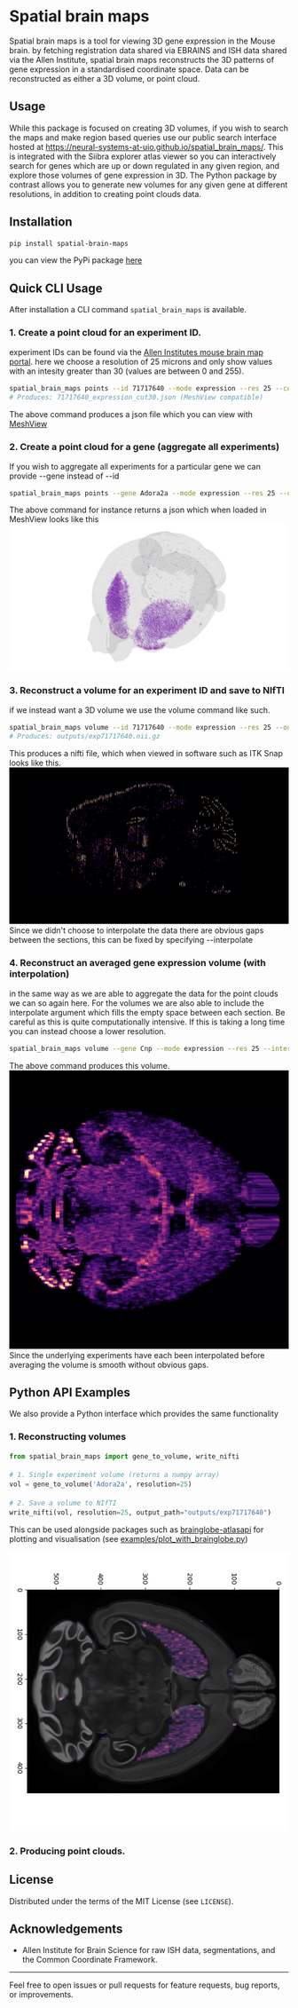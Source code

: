 
# Spatial brain maps

Spatial brain maps is a tool for viewing 3D gene expression in the Mouse brain. by fetching registration data shared via EBRAINS and ISH data shared via the Allen Institute, spatial brain maps reconstructs the 3D patterns of gene expression in a standardised coordinate space. Data can be reconstructed as either a 3D volume, or point cloud. 

## Usage 
While this package is focused on creating 3D volumes, if you wish to search the maps and make region based queries use our public search interface hosted at
https://neural-systems-at-uio.github.io/spatial_brain_maps/. This is integrated with the Siibra explorer atlas viewer so you can interactively search for genes which are up or down regulated in any given region, and explore those volumes of gene expression in 3D. The Python package by contrast allows you to generate new volumes for any given gene at different resolutions, in addition to creating point clouds data. 
## Installation

```bash
pip install spatial-brain-maps
```
you can view the PyPi package [here](https://pypi.org/project/spatial-brain-maps/) 


## Quick CLI Usage

After installation a CLI command `spatial_brain_maps` is available. 

### 1. Create a point cloud for an experiment ID. 
experiment IDs can be found via the [Allen Institutes mouse brain map portal](https://mouse.brain-map.org). 
here we choose a resolution of 25 microns and only show values with an intesity greater than 30 (values are between 0 and 255).
```bash
spatial_brain_maps points --id 71717640 --mode expression --res 25 --cut 30
# Produces: 71717640_expression_cut30.json (MeshView compatible)
```
The above command produces a json file which you can view with [MeshView](https://meshview.apps.ebrains.eu/?atlas=ABA_Mouse_CCFv3_2017_25um)
### 2. Create a point cloud for a gene (aggregate all experiments)
If you wish to aggregate all experiments for a particular gene we can provide --gene instead of --id
```bash
spatial_brain_maps points --gene Adora2a --mode expression --res 25 --cut 30
```
The above command for instance returns a json which when loaded in MeshView looks like this
![Aggregated Adora2a expression point cloud in MeshView](https://github.com/Neural-Systems-at-UIO/spatial_brain_maps/blob/main/examples/outputs/Adora2a_MeshView.png?raw=true)
### 3. Reconstruct a volume for an experiment ID and save to NIfTI
if we instead want a 3D volume we use the volume command like such. 
```bash
spatial_brain_maps volume --id 71717640 --mode expression --res 25 --out-nifti outputs/exp71717640
# Produces: outputs/exp71717640.nii.gz
```
This produces a nifti file, which when viewed in software such as ITK Snap looks like this.
![a sagittal section through the 71717640 experiment. It contains gaps between slices where there is no data.](https://github.com/Neural-Systems-at-UIO/spatial_brain_maps/blob/main/examples/outputs/sagitall_71717640.png?raw=true)
Since we didn't choose to interpolate the data there are obvious gaps between the sections, this can be fixed by specifying --interpolate

### 4. Reconstruct an averaged gene expression volume (with interpolation)
in the same way as we are able to aggregate the data for the point clouds we can so again here. For the volumes we are also able to include the interpolate argument which fills the empty space between each section. Be careful as this is quite computationally intensive. If this is taking a long time you can instead choose a lower resolution. 
```bash
spatial_brain_maps volume --gene Cnp --mode expression --res 25 --interpolate --out-nifti outputs/Cnp_mean
```
The above command produces this volume. ![a horizontal section through the Cnp gene volume. It is continous containing no gaps between sections](https://github.com/Neural-Systems-at-UIO/spatial_brain_maps/blob/main/examples/outputs/Cnp_horizontal.png?raw=true) Since the underlying experiments have each been interpolated before averaging the volume is smooth without obvious gaps. 
## Python API Examples
We also provide a Python interface which provides the same functionality
### 1. Reconstructing volumes

```python
from spatial_brain_maps import gene_to_volume, write_nifti

# 1. Single experiment volume (returns a numpy array)
vol = gene_to_volume('Adora2a', resolution=25)

# 2. Save a volume to NIfTI 
write_nifti(vol, resolution=25, output_path="outputs/exp71717640")
```
This can be used alongside packages such as [brainglobe-atlasapi](https://github.com/brainglobe/brainatlas-api) for plotting and visualisation (see [examples/plot_with_brainglobe.py](examples/plot_with_brainglobe.py)) 

![A horizontal section through the Adora2 gene on top of a Nissl stained reference template.](https://github.com/Neural-Systems-at-UIO/spatial_brain_maps/blob/main/examples/outputs/Adora2a_horizontal.png?raw=true) 

### 2. Producing point clouds. 


## License

Distributed under the terms of the MIT License  (see `LICENSE`).

## Acknowledgements

- Allen Institute for Brain Science for raw ISH data, segmentations, and the Common Coordinate Framework.


---

Feel free to open issues or pull requests for feature requests, bug reports, or improvements.

